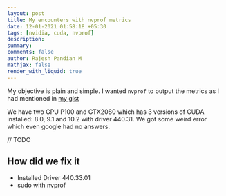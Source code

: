 ```yaml
---
layout: post
title: My encounters with nvprof metrics
date: 12-01-2021 01:58:18 +05:30
tags: [nvidia, cuda, nvprof]
description:
summary:
comments: false
author: Rajesh Pandian M
mathjax: false
render_with_liquid: true
---
```


My objective is plain and simple. I wanted `nvprof` to output
the metrics as I had mentioned in [my gist](https://gist.github.com/mrprajesh/352cbe661ee27a6b4627ae72d89479e6)

We have two GPU P100 and GTX2080 which has 3 versions of CUDA installed: 8.0, 9.1 and 10.2 with driver 440.31.
We got some weird error which even google had no answers.


// TODO



## How did we fix it

- Installed Driver 440.33.01
- sudo with nvprof


